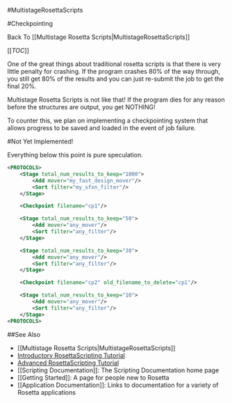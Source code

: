 #MultistageRosettaScripts

#Checkpointing

Back To [[Multistage Rosetta Scripts|MultistageRosettaScripts]]

[[_TOC_]]

One of the great things about traditional rosetta scripts
is that there is very little penalty for crashing.
If the program crashes 80% of the way through, you still get 80% of the results
and you can just re-submit the job to get the final 20%.

Multistage Rosetta Scripts is not like that!
If the program dies for any reason before
the structures are output, you get NOTHING!

To counter this, we plan on implementing a checkpointing system that
allows progress to be saved and loaded in the event of job failure.

#Not Yet Implemented!

Everything below this point is pure speculation.

```xml
<PROTOCOLS>
	<Stage total_num_results_to_keep="1000">
		<Add mover="my_fast_design_mover"/>
		<Sort filter="my_sfxn_filter"/>
	</Stage>

	<Checkpoint filename="cp1"/>

	<Stage total_num_results_to_keep="50">
		<Add mover="any_mover"/>
		<Sort filter="any_filter"/>
	</Stage>

	<Stage total_num_results_to_keep="30">
		<Add mover="any_mover"/>
		<Sort filter="any_filter"/>
	</Stage>

	<Checkpoint filename="cp2" old_filename_to_delete="cp1"/>

	<Stage total_num_results_to_keep="10">
		<Add mover="any_mover"/>
		<Sort filter="any_filter"/>
	</Stage>
<PROTOCOLS>
```

##See Also

* [[Multistage Rosetta Scripts|MultistageRosettaScripts]]
* [Introductory RosettaScripting Tutorial](https://www.rosettacommons.org/demos/latest/tutorials/scripting_with_rosettascripts/scripting_with_rosettascripts)
* [Advanced RosettaScripting Tutorial](https://www.rosettacommons.org/demos/latest/tutorials/advanced_scripting_with_rosettascripts/advanced_scripting_with_rosettascripts)
* [[Scripting Documentation]]: The Scripting Documentation home page
* [[Getting Started]]: A page for people new to Rosetta
* [[Application Documentation]]: Links to documentation for a variety of Rosetta applications
